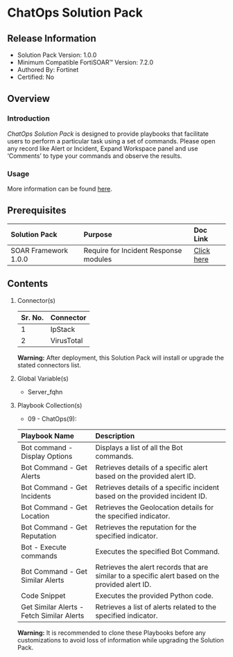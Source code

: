 # ChatOps Solution Pack

## Release Information

- Solution Pack Version: 1.0.0
- Minimum Compatible FortiSOAR™ Version: 7.2.0
- Authored By: Fortinet
- Certified: No

## Overview

### Introduction

*ChatOps Solution Pack* is designed to provide playbooks that facilitate users to perform a particular task using a set of commands. Please open any record like Alert or Incident, Expand Workspace panel and use ‘Comments’ to type your commands and observe the results.

### Usage

More information can be found [here](https://github.com/fortinet-fortisoar/solution-pack-chatops/blob/develop/docs/solution-pack-guide.md).

## Prerequisites

|**Solution Pack**|**Purpose**|**Doc Link**|
| :- | :- | :- |
|SOAR Framework 1.0.0|Require for Incident Response modules|[Click here](https://github.com/fortinet-fortisoar/solution-pack-soar-framework/blob/develop/README.md)|

## Contents

1. Connector(s)

    |**Sr. No.**|**Connector**|
    | :- | :- |
    |1|IpStack|
    |2|VirusTotal|

     **Warning:** After deployment, this Solution Pack will install or upgrade the stated connectors list.

2. Global Variable(s)

    - Server_fqhn

3. Playbook Collection(s)

    - 09 - ChatOps(9):

    |**Playbook Name**|**Description**|
    | :- | :- |
    |Bot command - Display Options|Displays a list of all the Bot commands.|
    |Bot Command - Get Alerts|Retrieves details of a specific alert based on the provided alert ID.|
    |Bot Command - Get Incidents|Retrieves details of a specific incident based on the provided incident ID.|
    |Bot Command - Get Location|Retrieves the Geolocation details for the specified indicator.|
    |Bot Command - Get Reputation|Retrieves the reputation for the specified indicator.|
    |Bot - Execute commands|Executes the specified Bot Command.|
    |Bot Command - Get Similar Alerts|Retrieves the alert records that are similar to a specific alert based on the provided alert ID.|
    |Code Snippet|Executes the provided Python code.|
    |Get Similar Alerts - Fetch Similar Alerts|Retrieves a list of alerts related to the specified indicator.|

     **Warning:** It is recommended to clone these Playbooks before any customizations to avoid loss of information while upgrading the Solution Pack.
